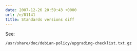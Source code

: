 ```yaml
---
date: 2007-12-26 20:59:43 +0000
url: /e/01141
title: Standards versions diff
---
```


See:

	/usr/share/doc/debian-policy/upgrading-checklist.txt.gz
